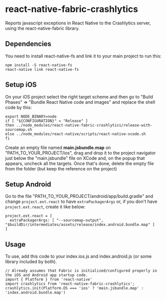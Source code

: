 
react-native-fabric-crashlytics
===============================

Reports javascript exceptions in React Native to the Crashlytics server, using the react-native-fabric library.

Dependencies
-----

You need to install react-native-fs and link it to your main project to run this:

```
npm install -S react-native-fs
react-native link react-native-fs
```

Setup iOS
-----

On your iOS project select the right target scheme and then go to "Build Phases" => "Bundle React Native code and images" and replace the shell code by this:

```
export NODE_BINARY=node
if [ "${CONFIGURATION}" = "Release" ]
then ../node_modules/react-native-fabric-crashlytics/release-with-sourcemap.sh
else ../node_modules/react-native/scripts/react-native-xcode.sh
fi
```

Create an empty file named **main.jsbundle.map** on "PATH_TO_YOUR_PROJECT/ios", drag and drop it to the project navigator  just below the "main.jsbundle" file on XCode and, on the popup that appears, uncheck all the targets.
Once that's done, delete the empty file from the folder (but keep the reference on the project)

Setup Android
-----

Go to the file "PATH_TO_YOUR_PROJECT/android/app/build.gradle" and change `project.ext.react` to have `extraPackagerArgs` or, if you don't have `project.ext.react`, create it like below:

```
project.ext.react = [
  extraPackagerArgs: [ "--sourcemap-output", "$buildDir/intermediates/assets/release/index.android.bundle.map" ]
]
```

Usage
-----

To use, add this code to your index.ios.js and index.android.js (or some library included by both).

```
// Already assumes that Fabric is initialized/configured properly in the iOS and Android app startup code.
import { Platform } from 'react-native'
import crashlytics from 'react-native-fabric-crashlytics';
crashlytics.init(Platform.OS === 'ios' ? 'main.jsbundle.map' : 'index.android.bundle.map')
```
